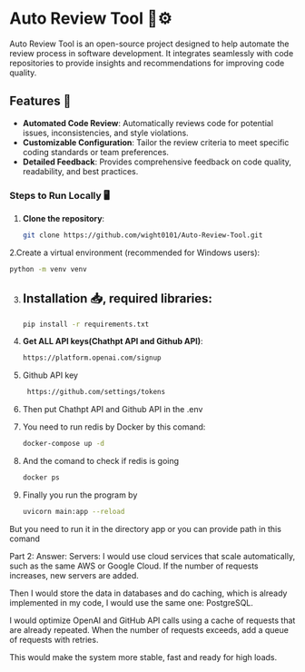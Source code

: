 # Auto Review Tool 📝⚙️

Auto Review Tool is an open-source project designed to help automate the review process in software development. It integrates seamlessly with code repositories to provide insights and recommendations for improving code quality.

## Features 🚀

- **Automated Code Review**: Automatically reviews code for potential issues, inconsistencies, and style violations.
- **Customizable Configuration**: Tailor the review criteria to meet specific coding standards or team preferences.
- **Detailed Feedback**: Provides comprehensive feedback on code quality, readability, and best practices.
  
### Steps to Run Locally 🖥️

1. **Clone the repository**:
   ```bash
   git clone https://github.com/wight0101/Auto-Review-Tool.git
   
2.Create a virtual environment (recommended for Windows users):
   ```bash
   python -m venv venv
```

3. ## Installation 📥, required libraries:
   ```bash
   pip install -r requirements.txt
   ```
4. **Get ALL API keys(Chathpt API and Github API)**:
   ```bash
   https://platform.openai.com/signup

5. Github API key
   ```bash
    https://github.com/settings/tokens
   ```
6. Then put Chathpt API and Github API in the .env

7. You need to run redis by Docker by this comand:
   ```bash
   docker-compose up -d
   ```
8. And the comand to check if redis is going
   ```bash
   docker ps
   ```

9. Finally you run the program by
   ```bash
   uvicorn main:app --reload
   ```
But you need to run it in the directory app or you can provide path in this comand 

Part 2:
Answer:
Servers: I would use cloud services that scale automatically, such as the same AWS or Google Cloud. If the number of requests increases, new servers are added.

Then I would store the data in databases and do caching, which is already implemented in my code, I would use the same one: PostgreSQL.

I would optimize OpenAI and GitHub API calls using a cache of requests that are already repeated. When the number of requests exceeds, add a queue of requests with retries.

This would make the system more stable, fast and ready for high loads.
